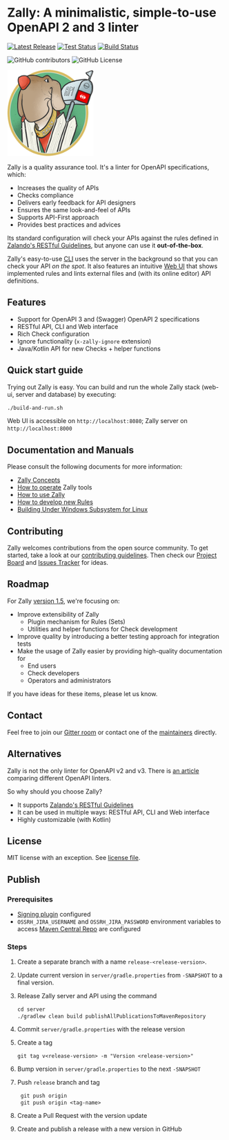 # Zally: A minimalistic, simple-to-use OpenAPI 2 and 3 linter

[![Latest Release](https://img.shields.io/github/v/release/schweizerischebundesbahnen/zally.svg)](https://github.com/SchweizerischeBundesbahnen/zally/releases)
[![Test Status](https://travis-ci.com/SchweizerischeBundesbahnen/zally.svg?branch=master)](https://travis-ci.com/SchweizerischeBundesbahnen/zally)
[![Build Status](https://github.com/SchweizerischeBundesbahnen/zally/workflows/Build%20&%20Deploy%20latest/badge.svg?branch=master)](https://github.com/SchweizerischeBundesbahnen/zally/actions?query=workflow%3A%22Build+%26+Deploy+latest%22)

![GitHub contributors](https://img.shields.io/github/contributors/schweizerischebundesbahnen/zally)
![GitHub License](https://img.shields.io/github/license/schweizerischebundesbahnen/zally)

<img src="logo.png" width="200" height="200" />

Zally is a quality assurance tool. It's a linter for OpenAPI specifications, which:

- Increases the quality of APIs
- Checks compliance
- Delivers early feedback for API designers
- Ensures the same look-and-feel of APIs
- Supports API-First approach
- Provides best practices and advices

Its standard configuration will check your APIs against the rules defined in
[Zalando's RESTful Guidelines](http://zalando.github.io/restful-api-guidelines/),
but anyone can use it **out-of-the-box**.

Zally's easy-to-use [CLI](cli/README.md) uses the server in the background so that
you can check your API *on the spot*. It also features an intuitive
[Web UI](web-ui/README.md) that shows implemented rules and lints external files
and (with its online editor) API definitions.

## Features

- Support for OpenAPI 3 and (Swagger) OpenAPI 2 specifications
- RESTful API, CLI and Web interface
- Rich Check configuration
- Ignore functionality (`x-zally-ignore` extension)
- Java/Kotlin API for new Checks + helper functions

## Quick start guide

Trying out Zally is easy. You can build and run the whole Zally stack (web-ui, server
and database) by executing:

```bash
./build-and-run.sh
```

Web UI is accessible on `http://localhost:8080`; Zally server on `http://localhost:8000`

## Documentation and Manuals

Please consult the following documents for more information:

- [Zally Concepts](documentation/concepts.md)
- [How to operate](documentation/operation.md) Zally tools
- [How to use Zally](documentation/usage.md)
- [How to develop new Rules](documentation/rule-development.md)
- [Building Under Windows Subsystem for Linux](documentation/build-under-wsl.md)

## Contributing

Zally welcomes contributions from the open source community. To get started, take a
look at our [contributing guidelines](CONTRIBUTING). Then check our
[Project Board](https://github.com/zalando/zally/projects/1) and
[Issues Tracker](https://github.com/zalando/zally/issues) for ideas.

## Roadmap

For Zally [version 1.5](https://github.com/zalando/zally/milestone/3), we're focusing on:

- Improve extensibility of Zally
  - Plugin mechanism for Rules (Sets)
  - Utilities and helper functions for Check development
- Improve quality by introducing a better testing approach for integration tests
- Make the usage of Zally easier by providing high-quality documentation for
  - End users
  - Check developers
  - Operators and administrators

If you have ideas for these items, please let us know.

## Contact

Feel free to join our [Gitter room](https://gitter.im/zalando/zally) or contact one
of the [maintainers](MAINTAINERS) directly.

## Alternatives 

Zally is not the only linter for OpenAPI v2 and v3. There is [an article](https://nordicapis.com/8-openapi-linters/) comparing different OpenAPI linters.

So why should you choose Zally?
- It supports [Zalando's RESTful Guidelines](http://zalando.github.io/restful-api-guidelines/)
- It can be used in multiple ways: RESTful API, CLI and Web interface
- Highly customizable (with Kotlin)  

## License

MIT license with an exception. See [license file](LICENSE).

## Publish

### Prerequisites

* [Signing plugin](https://docs.gradle.org/current/userguide/signing_plugin.htm) configured
* `OSSRH_JIRA_USERNAME` and `OSSRH_JIRA_PASSWORD` environment variables to access [Maven Central Repo](https://oss.sonatype.org/) are 
configured

### Steps

1. Create a separate branch with a name `release-<release-version>`.
2. Update current version in `server/gradle.properties` from `-SNAPSHOT` to a final version.
3. Release Zally server and API using the command
   ```
   cd server
   ./gradlew clean build publishAllPublicationsToMavenRepository
   ```
4. Commit `server/gradle.properties` with the release version
5. Create a tag
    ```shell script
    git tag v<release-version> -m "Version <release-version>"
    ```
6. Bump version in `server/gradle.properties` to the next `-SNAPSHOT`

7. Push `release` branch and tag
   ```shell script
    git push origin
    git push origin <tag-name>
   ```
8. Create a Pull Request with the version update
9. Create and publish a release with a new version in GitHub
